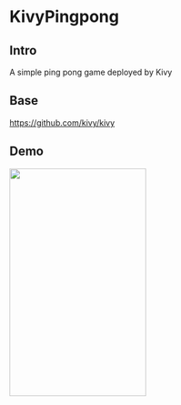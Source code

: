# KivyPingpong

## Intro

A simple ping pong game deployed by Kivy

## Base

<https://github.com/kivy/kivy>

## Demo

<img height=400 width=240 src=https://raw.githubusercontent.com/NewHanly/KivyPingPong/master/demo/demo.gif>